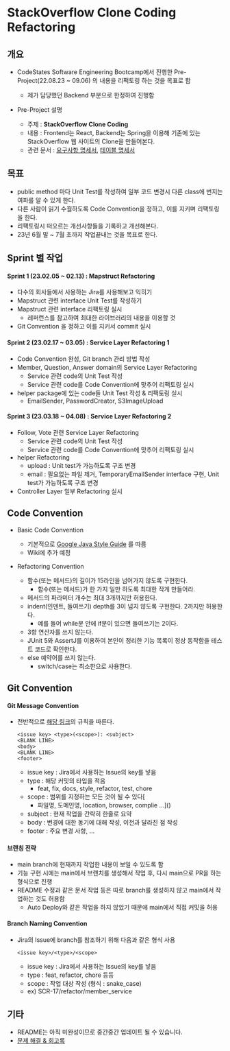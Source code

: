 # StackOverflow Clone Coding Refactoring

## 개요

- CodeStates Software Engineering Bootcamp에서 진행한 Pre-Project(22.08.23 ~ 09.06) 의 내용을 리팩토링 하는 것을 목표로 함
  - 제가 담당했던 Backend 부분으로 한정하여 진행함 

- Pre-Project 설명
  - 주제 : **StackOverflow Clone Coding**
  - 내용 : Frontend는 React, Backend는 Spring을 이용해 기존에 있는 StackOverflow 웹 사이트의 Clone을 만들어본다.
  - 관련 문서 : [요구사항 명세서](https://docs.google.com/spreadsheets/d/1TU4THwrGQrICJ5WpIfY0uErBtV6B2lUz78Vv8mRqHBo/edit?usp=sharing), [테이블 명세서](https://docs.google.com/spreadsheets/d/1Yg-kKvSE6SDEX1lCuml5SNfR6vANYRMWO88cIARptgg/edit?usp=sharing) 

## 목표
- public method 마다 Unit Test를 작성하여 일부 코드 변경시 다른 class에 번지는 여파를 알 수 있게 한다.
- 다른 사람이 읽기 수월하도록 Code Convention을 정하고, 이를 지키며 리팩토링을 한다.
- 리팩토링시 떠오르는 개선사항들을 기록하고 개선해본다.
- 23년 6월 말 ~ 7월 초까지 작업끝내는 것을 목표로 한다.

## Sprint 별 작업

#### Sprint 1 (23.02.05 ~ 02.13) : Mapstruct Refactoring

- 다수의 회사들에서 사용하는 Jira를 사용해보고 익히기
- Mapstruct 관련 interface Unit Test를 작성하기
- Mapstruct 관련 interface 리팩토링 실시
  - 레퍼런스를 참고하여 최대한 라이브러리의 내용을 이용할 것
- Git Convention 을 정하고 이를 지키서 commit 실시

#### Sprint 2 (23.02.17 ~ 03.05) : Service Layer Refactoring 1

- Code Convention 완성, Git branch 관리 방법 작성
- Member, Question, Answer domain의 Service Layer Refactoring
  - Service 관련 code의 Unit Test 작성
  - Service 관련 code를 Code Convention에 맞추어 리팩토링 실시
- helper package에 있는 code들 Unit Test 작성 & 리팩토링 실시
  - EmailSender, PasswordCreator, S3ImageUpload

#### Sprint 3 (23.03.18 ~ 04.08) : Service Layer Refactoring 2

- Follow, Vote 관련 Service Layer Refactoring
  - Service 관련 code의 Unit Test 작성
  - Service 관련 code를 Code Convention에 맞추어 리팩토링 실시
- helper Refactoring
  - upload : Unit test가 가능하도록 구조 변경
  - email : 필요없는 파일 제거, TemporaryEmailSender interface 구현, Unit test가 가능하도록 구조 변경
- Controller Layer 일부 Refactoring 실시

## Code Convention
- Basic Code Convention
  - 기본적으로 [Google Java Style Guide](https://google.github.io/styleguide/javaguide.html) 를 따름
  - Wiki에 추가 예정

- Refactoring Convention
  - 함수(또는 메서드)의 길이가 15라인을 넘어가지 않도록 구현한다.
    - 함수(또는 메서드)가 한 가지 일만 하도록 최대한 작게 만들어라.
  - 메서드의 파라미터 개수는 최대 3개까지만 허용한다.
  - indent(인덴트, 들여쓰기) depth를 3이 넘지 않도록 구현한다. 2까지만 허용한다.
      - 예를 들어 while문 안에 if문이 있으면 들여쓰기는 2이다.
  - 3항 연산자를 쓰지 않는다.
  - JUnit 5와 AssertJ를 이용하여 본인이 정리한 기능 목록이 정상 동작함을 테스트 코드로 확인한다.
  - else 예약어를 쓰지 않는다.
    - switch/case는 최소한으로 사용한다.

## Git Convention

#### Git Message Convention
- 전반적으로 [해당 링크](https://gist.github.com/stephenparish/9941e89d80e2bc58a153)의 규칙을 따른다.
    ```text
    <issue key> <type>(<scope>): <subject>
    <BLANK LINE>
    <body>
    <BLANK LINE>
    <footer>
    ```
  - issue key : Jira에서 사용하는 Issue의 key를 넣음
  - type : 해당 커밋의 타입을 적음
    - feat, fix, docs, style, refactor, test, chore
  - scope : 범위를 지정하는 모든 것이 될 수 있다[
    - 파일명, 도메인명, location, browser, complie ...]()
  - subject : 현재 작업을 간략히 한줄로 요약
  - body : 변경에 대한 동기에 대해 작성, 이전과 달라진 점 작성
  - footer : 주요 변경 사항, ...

#### 브랜칭 전략
- main branch에 현재까지 작업한 내용이 보일 수 있도록 함
- 기능 구현 시에는 main에서 브랜치를 생성해서 작업 후, 다시 main으로 PR을 하는 형식으로 진행
- README 수정과 같은 문서 작업 등은 따로 branch를 생성하지 않고 main에서 작업하는 것도 허용함
  - Auto Deploy와 같은 작업을 하지 않았기 때문에 main에서 직접 커밋을 허용

#### Branch Naming Convention
- Jira의 Issue에 branch를 참조하기 위해 다음과 같은 형식 사용
  ```
  <issue key>/<type>/<scope>
  ```
    - issue key : Jira에서 사용하는 Issue의 key를 넣음
    - type : feat, refactor, chore 등등
    - scope : 작업 대상 작성 (형식 : snake_case)
    - ex) SCR-17/refactor/member_service

## 기타
- README는 아직 미완성이므로 중간중간 업데이트 될 수 있습니다.
- [문제 해결 & 회고록](https://velog.io/@gwichanlee/series/StackOverflow-Clone-Refactoring)
